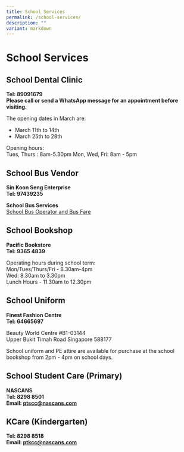 ```yaml
---
title: School Services
permalink: /school-services/
description: ""
variant: markdown
---
```

# School Services


## School Dental Clinic


**Tel: 89091679**<br>
**Please call or send a WhatsApp message for an appointment before visiting.**

  
The opening dates in March are:

- March 11th to 14th
- March 25th to 28th


Opening hours:<br>
Tues, Thurs : 8am-5.30pm
Mon, Wed, Fri: 8am - 5pm

## School Bus Vendor


**Sin Koon Seng Enterprise**<br>
**Tel: 97439235**


**School Bus Services**<br>
[School Bus Operator and Bus Fare](/files/School%20Information/School%20Services/2023%20school%20bus%20fare.pdf)

## School Bookshop


**Pacific Bookstore**<br>
**Tel: 9365 4839**

  

Operating hours during school term:<br>
Mon/Tues/Thurs/Fri - 8.30am-4pm <br>
Wed: 8.30am to 3.30pm <br>
Lunch Hours - 11.30am to 12.30pm

## School Uniform 

**Finest Fashion Centre**<br>
**Tel: 64665697**

  

Beauty World Centre #B1-03144&nbsp;<br>
Upper Bukit Timah Road Singapore 588177

  

School uniform and PE attire are available for purchase at the school bookshop from 2pm - 4pm on school days.

## School Student Care (Primary)

**NASCANS**<br>
**Tel: 8298 8501**<br>
**Email: [ptscc@nascans.com](ptscc@nascans.com)**


## KCare (Kindergarten)

**Tel: 8298 8518**<br>
**Email: [ptkcc@nascans.com](ptkcc@nascans.com)**